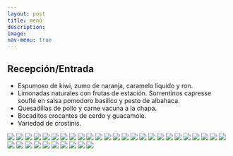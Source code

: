 ```yaml
---
layout: post
title: menú
description:
image:
nav-menu: true
---
```

## Recepción/Entrada
- Espumoso de kiwi, zumo de naranja, caramelo líquido y ron.
- Limonadas naturales con frutas de estación.
Sorrentinos capresse souflé en salsa pomodoro basílico y pesto de albahaca.
- Quesadillas de pollo y carne vacuna a la chapa.
- Bocaditos crocantes de cerdo y guacamole.
- Variedad de crostinis.

![](assets/images/menu/menu10.png)
![](assets/images/menu/menu11.png)
![](assets/images/menu/menu12.png)
![](assets/images/menu/menu13.png)
![](assets/images/menu/menu14.png)
![](assets/images/menu/menu15.png)
![](assets/images/menu/menu16.JPG)
![](assets/images/menu/menu17.png)
![](assets/images/menu/menu18.JPG)
![](assets/images/menu/menu19.png)
![](assets/images/menu/menu1.png)
![](assets/images/menu/menu20.png)
![](assets/images/menu/menu21.png)
![](assets/images/menu/menu22.png)
![](assets/images/menu/menu23.png)
![](assets/images/menu/menu24.JPG)
![](assets/images/menu/menu25.png)
![](assets/images/menu/menu26.png)
![](assets/images/menu/menu27.png)
![](assets/images/menu/menu28.png)
![](assets/images/menu/menu29.png)
![](assets/images/menu/menu2.png)
![](assets/images/menu/menu30.png)
![](assets/images/menu/menu31.png)
![](assets/images/menu/menu32.png)
![](assets/images/menu/menu33.png)
![](assets/images/menu/menu34.png)
![](assets/images/menu/menu35.png)
![](assets/images/menu/menu3.png)
![](assets/images/menu/menu4.png)
![](assets/images/menu/menu5.png)
![](assets/images/menu/menu6.png)
![](assets/images/menu/menu7.png)
![](assets/images/menu/menu8.png)
![](assets/images/menu/menu9.png)

